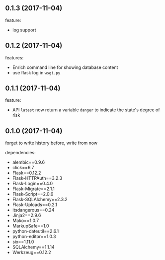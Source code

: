 ## 0.1.3 (2017-11-04)

feature:

- log support

## 0.1.2 (2017-11-04)

features:

- Enrich command line for showing database content
- use flask log in `wsgi.py`

## 0.1.1 (2017-11-04)

feature:

- API `latest` now return a variable `danger` to indicate the state's degree of risk

## 0.1.0 (2017-11-04)

forget to write history before, write from now

dependencies:

- alembic==0.9.6
- click==6.7
- Flask==0.12.2
- Flask-HTTPAuth==3.2.3
- Flask-Login==0.4.0
- Flask-Migrate==2.1.1
- Flask-Script==2.0.6
- Flask-SQLAlchemy==2.3.2
- Flask-Uploads==0.2.1
- itsdangerous==0.24
- Jinja2==2.9.6
- Mako==1.0.7
- MarkupSafe==1.0
- python-dateutil==2.6.1
- python-editor==1.0.3
- six==1.11.0
- SQLAlchemy==1.1.14
- Werkzeug==0.12.2
